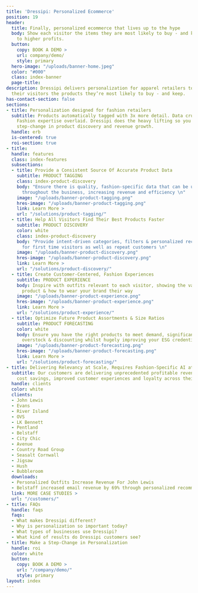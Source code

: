 ```yaml
---
title: 'Dressipi: Personalized Ecommerce'
position: 19
header:
  title: Finally, personalized ecommerce that lives up to the hype
  body: Show each visitor the items they are most likely to buy - and keep. Say hello
    to higher profits.
  button:
    copy: BOOK A DEMO >
    url: company/demo/
    style: primary
  hero-image: "/uploads/banner-home.jpeg"
  color: "#000"
  class: index-banner
  page-title: 
description: Dressipi delivers personalization for apparel retailers to help show
  their visitors the products they’re most likely to buy - and keep.
has-contact-section: false
sections:
- title: Personalization designed for fashion retailers
  subtitle: Products automatically tagged with 3x more detail. Data crunched for you.
    Fashion expertise overlaid. Dressipi does the heavy lifting so you can make a
    step-change in product discovery and revenue growth.
  handle: erb
  is-centered: true
  roi-section: true
- title: 
  handle: features
  class: index-features
  subsections:
  - title: Provide a Consistent Source Of Accurate Product Data
    subtitle: PRODUCT TAGGING
    class: index-product-discovery
    body: "Ensure there is quality, fashion-specific data that can be used intelligently
      throughout the business, increasing revenue and efficiency \n"
    image: "/uploads/banner-product-tagging.png"
    hres-image: "/uploads/banner-product-tagging.png"
    link: Learn More >
    url: "/solutions/product-tagging/"
  - title: Help All Visitors Find Their Best Products Faster
    subtitle: PRODUCT DISCOVERY
    color: white
    class: index-product-discovery
    body: "Provide intent-driven categories, filters & personalized recommendations
      for first time visitors as well as repeat customers \n"
    image: "/uploads/banner-product-discovery.png"
    hres-image: "/uploads/banner-product-discovery.png"
    link: Learn More >
    url: "/solutions/product-discovery/"
  - title: Create Customer-Centered, Fashion Experiences
    subtitle: PRODUCT EXPERIENCE
    body: Inspire with outfits relevant to each visitor, showing the value of every
      product & how to wear your brand their way
    image: "/uploads/banner-product-experience.png"
    hres-image: "/uploads/banner-product-experience.png"
    link: Learn More >
    url: "/solutions/product-experience/"
  - title: Optimize Future Product Assortments & Size Ratios
    subtitle: PRODUCT FORECASTING
    color: white
    body: Ensure you have the right products to meet demand, significantly reducing
      overstock & discounting whilst hugely improving your ESG credentials
    image: "/uploads/banner-product-forecasting.png"
    hres-image: "/uploads/banner-product-forecasting.png"
    link: Learn More >
    url: "/solutions/product-forecasting/"
- title: Delivering Relevancy at Scale, Requires Fashion-Specific AI at Scale
  subtitle: Our customers are delivering unprecedented profitable revenue growth,
    cost savings, improved customer experiences and loyalty across their business
  handle: clients
  color: white
  clients:
  - John Lewis
  - Evans
  - River Island
  - OVS
  - LK Bennett
  - Pentland
  - Belstaff
  - City Chic
  - Avenue
  - Country Road Group
  - Seasalt Cornwall
  - Jigsaw
  - Hush
  - Bubbleroom
  downloads:
  - Personalized Outfits Increase Revenue For John Lewis
  - Belstaff increased email revenue by 69% through personalized recommendations
  link: MORE CASE STUDIES >
  url: "/customers/"
- title: FAQs
  handle: faqs
  faqs:
  - What makes Dressipi different?
  - Why is personalization so important today?
  - What types of businesses use Dressipi?
  - What kind of results do Dressipi customers see?
- title: Make a Step-Change in Personalization
  handle: roi
  color: white
  button:
    copy: BOOK A DEMO >
    url: "/company/demo/"
    style: primary
layout: index
---
```


